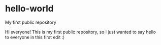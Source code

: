 # hello-world
My first public repository

Hi everyone!
This is my first public repository, so I just wanted to say hello to everyone in this first edit :) 
